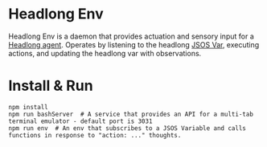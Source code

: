 # Headlong Env
Headlong Env is a daemon that provides actuation and sensory input for a [Headlong agent](https://github.com/andyk/headlong-vite). Operates by listening to the headlong [JSOS Var](https://github.com/andyk/jsos), executing actions, and updating the headlong var with observations.

# Install & Run
```
npm install
npm run bashServer  # A service that provides an API for a multi-tab terminal emulator - default port is 3031
npm run env  # An env that subscribes to a JSOS Variable and calls functions in response to "action: ..." thoughts.
```
